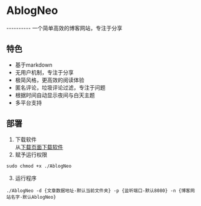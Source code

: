 # AblogNeo
---------- 一个简单高效的博客网站，专注于分享
## 特色
- 基于markdown
- 无用户机制，专注于分享
- 极简风格，更高效的阅读体验
- 匿名评论，垃圾评论过滤，专注于问题
- 根据时间自动显示夜间与白天主题
- 多平台支持
## 部署
1. 下载软件<br/>
从[下载页面下载软件](https://github.com/mingzhixian/AblogNeo/releases)<br/>
2. 赋予运行权限
```shell
sudo chmod +x ./AblogNeo
```
3. 运行程序
```shell
./AblogNeo -d {文章数据地址-默认当前文件夹} -p {监听端口-默认8080} -n {博客网站名字-默认AblogNeo} 
```
